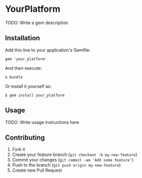 # YourPlatform

TODO: Write a gem description

## Installation

Add this line to your application's Gemfile:

    gem 'your_platform'

And then execute:

    $ bundle

Or install it yourself as:

    $ gem install your_platform

## Usage

TODO: Write usage instructions here

## Contributing

1. Fork it
2. Create your feature branch (`git checkout -b my-new-feature`)
3. Commit your changes (`git commit -am 'Add some feature'`)
4. Push to the branch (`git push origin my-new-feature`)
5. Create new Pull Request
